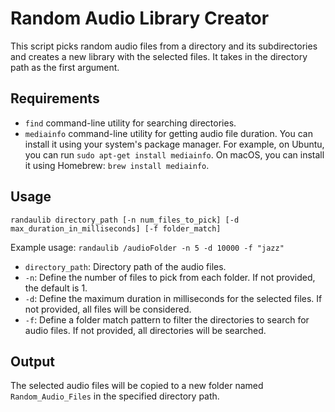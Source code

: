 # Random Audio Library Creator

This script picks random audio files from a directory and its subdirectories and creates a new library with the selected files. It takes in the directory path as the first argument.

## Requirements

- `find` command-line utility for searching directories.
- `mediainfo` command-line utility for getting audio file duration. You can install it using your system's package manager. For example, on Ubuntu, you can run `sudo apt-get install mediainfo`. On macOS, you can install it using Homebrew: `brew install mediainfo`.

## Usage

```shell
randaulib directory_path [-n num_files_to_pick] [-d max_duration_in_milliseconds] [-f folder_match]
```

Example usage: `randaulib /audioFolder -n 5 -d 10000 -f "jazz"`

- `directory_path`: Directory path of the audio files.
- `-n`: Define the number of files to pick from each folder. If not provided, the default is 1.
- `-d`: Define the maximum duration in milliseconds for the selected files. If not provided, all files will be considered.
- `-f`: Define a folder match pattern to filter the directories to search for audio files. If not provided, all directories will be searched.

## Output

The selected audio files will be copied to a new folder named `Random_Audio_Files` in the specified directory path.


